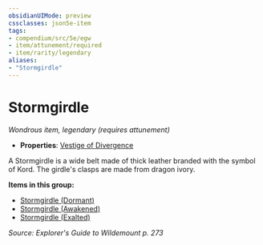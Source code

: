 ```yaml
---
obsidianUIMode: preview
cssclasses: json5e-item
tags:
- compendium/src/5e/egw
- item/attunement/required
- item/rarity/legendary
aliases: 
- "Stormgirdle"
---
```

# Stormgirdle
*Wondrous item, legendary (requires attunement)*  

- **Properties**: [Vestige of Divergence](2-Mechanics/CLI/rules/item-properties.md#Vestige%20of%20Divergence)

A Stormgirdle is a wide belt made of thick leather branded with the symbol of Kord. The girdle's clasps are made from dragon ivory.

**Items in this group:**

- [Stormgirdle (Dormant)](2-Mechanics/CLI/items/stormgirdle-dormant-egw.md)
- [Stormgirdle (Awakened)](2-Mechanics/CLI/items/stormgirdle-awakened-egw.md)
- [Stormgirdle (Exalted)](2-Mechanics/CLI/items/stormgirdle-exalted-egw.md)

*Source: Explorer's Guide to Wildemount p. 273*